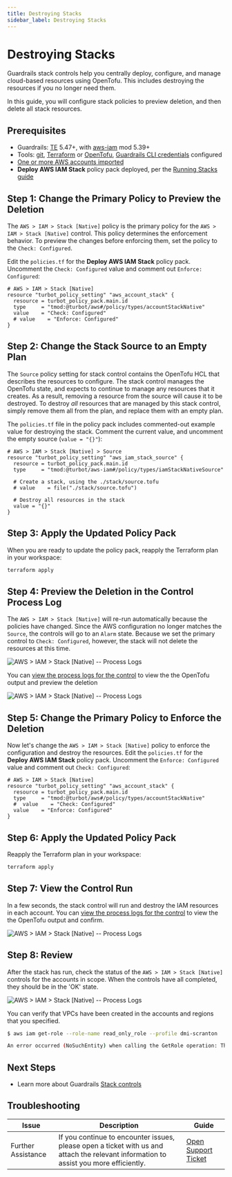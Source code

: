 ```yaml
---
title: Destroying Stacks 
sidebar_label: Destroying Stacks 
---
```


# Destroying Stacks

Guardrails stack controls help you centrally deploy, configure, and manage cloud-based resources using OpenTofu.  This includes destroying the resources if you no longer need them.

In this guide, you will configure stack policies to preview deletion, and then delete all stack resources.

## Prerequisites
- Guardrails: [TE](https://turbot.com/guardrails/docs/guides/hosting-guardrails/updating-stacks/update-workspace) 5.47+, with [aws-iam](https://hub.guardrails.turbot.com/mods/aws/mods/aws-iam) mod 5.39+
- Tools: [git](git-scm.com), [Terraform](https://developer.hashicorp.com/terraform) or [OpenTofu](https://opentofu.org/), [Guardrails CLI credentials](https://turbot.com/guardrails/docs/reference/cli/installation#set-up-your-turbot-guardrails-credentials) configured
- [One or more AWS accounts imported](/guardrails/docs/guides/aws/import-aws-account)
- **Deploy AWS IAM Stack** policy pack deployed, per the [Running Stacks guide](/guardrails/docs/guides/using-guardrails/stacks/running)


## Step 1: Change the Primary Policy to Preview the Deletion

The `AWS > IAM > Stack [Native]` policy is the primary policy for the `AWS > IAM > Stack [Native]` control.  This policy determines the enforcement behavior.  To preview the changes before enforcing them, set the policy to the `Check: Configured`.

Edit the `policies.tf` for the **Deploy AWS IAM Stack** policy pack. Uncomment the `Check: Configured` value and comment out `Enforce: Configured`:

```hcl
# AWS > IAM > Stack [Native]
resource "turbot_policy_setting" "aws_account_stack" {
  resource = turbot_policy_pack.main.id
  type     = "tmod:@turbot/aws#/policy/types/accountStackNative"
  value    = "Check: Configured"
  # value    = "Enforce: Configured"
}
```

## Step 2: Change the Stack Source to an Empty Plan

The `Source` policy setting for stack control contains the OpenTofu HCL that describes the resources to configure.  The stack control manages the OpenTofu state, and expects to continue to manage any resources that it creates.  As a result, removing a resource from the source will cause it to be destroyed.  To destroy *all* resources that are managed by this stack control, simply remove them all from the plan, and replace them with an empty plan.

The `policies.tf` file in the policy pack includes commented-out example value for destroying the stack.  Comment the current value, and uncomment the empty source (`value = "{}"`):

```hcl
# AWS > IAM > Stack [Native] > Source
resource "turbot_policy_setting" "aws_iam_stack_source" {
  resource = turbot_policy_pack.main.id
  type     = "tmod:@turbot/aws-iam#/policy/types/iamStackNativeSource"

  # Create a stack, using the ./stack/source.tofu
  # value    = file("./stack/source.tofu")

  # Destroy all resources in the stack
  value = "{}"
}
```

## Step 3: Apply the Updated Policy Pack

When you are ready to update the policy pack, reapply the Terraform plan in your workspace:

```sh
terraform apply
```


## Step 4: Preview the Deletion in the Control Process Log

The `AWS > IAM > Stack [Native]` will re-run automatically because the policies have changed.  Since the AWS configuration no longer matches the `Source`, the controls will go to an `Alarm` state.  Because we set the primary control to `Check: Configured`, however, the stack will not delete the resources at this time. 

![AWS > IAM > Stack [Native] -- Process Logs](/images/docs/guardrails/guides/using-guardrails/stacks/destroying/aws_iam_stack_controls_alarm.png)

You can [view the process logs for the control](/guardrails/docs/guides/using-guardrails/troubleshooting/access-control-logs) to view the the OpenTofu output and preview the deletion

![AWS > IAM > Stack [Native] -- Process Logs](/images/docs/guardrails/guides/using-guardrails/stacks/destroying/aws_iam_stack_control_log_delete_preview.png)


## Step 5: Change the Primary Policy to Enforce the Deletion

Now let's change the `AWS > IAM > Stack [Native]` policy to enforce the configuration and destroy the resources.  Edit the `policies.tf` for the **Deploy AWS IAM Stack** policy pack. Uncomment the `Enforce: Configured` value and comment out `Check: Configured`:

```hcl
# AWS > IAM > Stack [Native]
resource "turbot_policy_setting" "aws_account_stack" {
  resource = turbot_policy_pack.main.id
  type     = "tmod:@turbot/aws#/policy/types/accountStackNative"
  #  value    = "Check: Configured"
  value    = "Enforce: Configured"
}
```


## Step 6: Apply the Updated Policy Pack

Reapply the Terraform plan in your workspace:

```sh
terraform apply
```


## Step 7: View the Control Run

In a few seconds, the stack control will run and destroy the IAM resources in each account.  You can [view the process logs for the control](/guardrails/docs/guides/using-guardrails/troubleshooting/access-control-logs) to view the the OpenTofu output and confirm.

![AWS > IAM > Stack [Native] -- Process Logs](/images/docs/guardrails/guides/using-guardrails/stacks/destroying/aws_iam_stack_control_log_destroy.png)


## Step 8: Review

After the stack has run, check the status of the `AWS > IAM > Stack [Native]` controls for the accounts in scope.  When the controls have all completed, they should be in the 'OK' state.

![AWS > IAM > Stack [Native] -- Process Logs](/images/docs/guardrails/guides/using-guardrails/stacks/running/aws_iam_stack_controls_ok.png)


You can verify that VPCs have been created in the accounts and regions that you specified.  

```bash
$ aws iam get-role --role-name read_only_role --profile dmi-scranton

An error occurred (NoSuchEntity) when calling the GetRole operation: The role with name read_only_role cannot be found.
```

## Next Steps


- Learn more about Guardrails [Stack controls](/guardrails/docs/concepts/guardrails/stacks) 

## Troubleshooting

| Issue                                      | Description                                                                                                                                                                                                 | Guide                                |
|----------------------------------------------|-------------------------------------------------------------------------------------------------------------------------------------------------------------------------------------------------------------------|-----------------------------------------------------|
| Further Assistance                       | If you continue to encounter issues, please open a ticket with us and attach the relevant information to assist you more efficiently.                                                 | [Open Support Ticket](https://support.turbot.com)   |